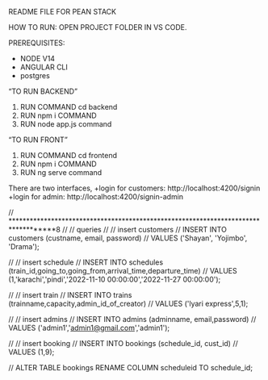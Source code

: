 README FILE FOR PEAN STACK

HOW TO RUN:
OPEN PROJECT FOLDER IN VS CODE.

PREREQUISITES:
+ NODE V14
+ ANGULAR CLI
+ postgres

“TO RUN BACKEND”
1. RUN COMMAND cd backend
2. RUN npm i COMMAND
3. RUN node app.js command

“TO RUN FRONT”
1. RUN COMMAND cd frontend
2. RUN npm i COMMAND
3. RUN ng serve command



There are two interfaces,
+login for customers: http://localhost:4200/signin
+login for admin: http://localhost:4200/signin-admin




// ***********************************************************************************8
// // queries
// // insert customers
// INSERT INTO customers (custname, email, password)
//     VALUES ('Shayan', 'Yojimbo', 'Drama');

// // insert schedule
// INSERT INTO schedules (train_id,going_to,going_from,arrival_time,departure_time)
// VALUES (1,'karachi','pindi','2022-11-10 00:00:00','2022-11-27 00:00:00');

// // insert train
// INSERT INTO trains (trainname,capacity,admin_id_of_creator)
// VALUES ('lyari express',5,1);

// // insert admins
// INSERT INTO admins (adminname, email,password)
// VALUES ('admin1','admin1@gmail.com','admin1');

// // insert booking
// INSERT INTO bookings (schedule_id, cust_id)
// VALUES (1,9);

// ALTER TABLE bookings RENAME COLUMN scheduleid TO schedule_id;